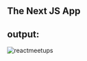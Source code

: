 ## The Next JS App

## output:
![reactmeetups](https://user-images.githubusercontent.com/90918404/229348445-df2371a4-2095-4bbd-bcca-1b8a82c66c3a.jpg)

